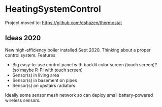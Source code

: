 # HeatingSystemControl
Project moved to:  https://github.com/eshazen/thermostat

## Ideas 2020

New high-efficiency boiler installed Sept 2020.  Thinking about a proper control system.
Features:

 * Big easy-to-use control panel with backlit color screen (touch screen)?
  (so maybe R-Pi with touch screen)
 * Sensor(s) in living area
 * Sensor(s) in basement on pipes
 * Sensor(s) on upstairs radiators

Ideally some sensor mesh network so can deploy small battery-powered wireless sensors.
